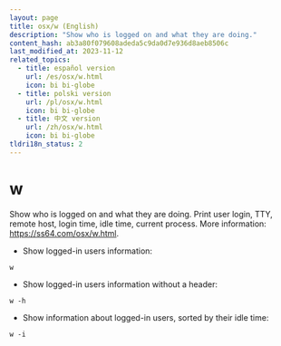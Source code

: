 ```yaml
---
layout: page
title: osx/w (English)
description: "Show who is logged on and what they are doing."
content_hash: ab3a80f079608adeda5c9da0d7e936d8aeb8506c
last_modified_at: 2023-11-12
related_topics:
  - title: español version
    url: /es/osx/w.html
    icon: bi bi-globe
  - title: polski version
    url: /pl/osx/w.html
    icon: bi bi-globe
  - title: 中文 version
    url: /zh/osx/w.html
    icon: bi bi-globe
tldri18n_status: 2
---
```

# w

Show who is logged on and what they are doing.
Print user login, TTY, remote host, login time, idle time, current process.
More information: <https://ss64.com/osx/w.html>.

- Show logged-in users information:

`w`

- Show logged-in users information without a header:

`w -h`

- Show information about logged-in users, sorted by their idle time:

`w -i`
